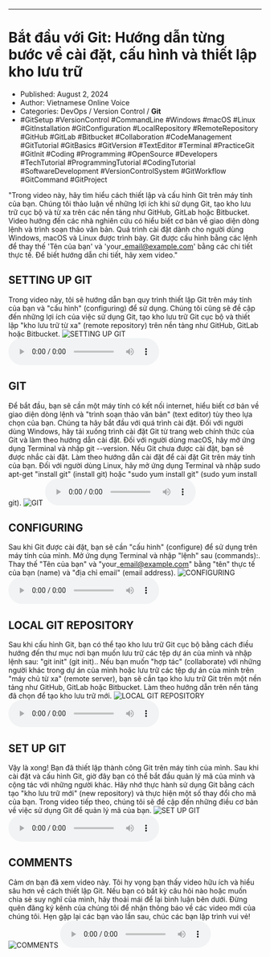 
---

# Bắt đầu với Git: Hướng dẫn từng bước về cài đặt, cấu hình và thiết lập kho lưu trữ

- Published: August 2, 2024
- Author: Vietnamese Online Voice
- Categories: DevOps / Version Control / **Git**
- #GitSetup #VersionControl #CommandLine #Windows #macOS #Linux #GitInstallation #GitConfiguration #LocalRepository #RemoteRepository #GitHub #GitLab #Bitbucket #Collaboration #CodeManagement #GitTutorial #GitBasics #GitVersion #TextEditor #Terminal #PracticeGit #GitInit #Coding #Programming #OpenSource #Developers #TechTutorial #ProgrammingTutorial #CodingTutorial #SoftwareDevelopment #VersionControlSystem #GitWorkflow #GitCommand #GitProject

"Trong video này, hãy tìm hiểu cách thiết lập và cấu hình Git trên máy tính của bạn. Chúng tôi thảo luận về những lợi ích khi sử dụng Git, tạo kho lưu trữ cục bộ và từ xa trên các nền tảng như GitHub, GitLab hoặc Bitbucket. Video hướng đến các nhà nghiên cứu có hiểu biết cơ bản về giao diện dòng lệnh và trình soạn thảo văn bản. Quá trình cài đặt dành cho người dùng Windows, macOS và Linux được trình bày. Git được cấu hình bằng các lệnh để thay thế 'Tên của bạn' và 'your\_email@example.com' bằng các chi tiết thực tế. Để biết hướng dẫn chi tiết, hãy xem video."


## SETTING UP GIT

Trong video này, tôi sẽ hướng dẫn bạn quy trình thiết lập Git trên máy tính của bạn và "cấu hình" (configuring) để sử dụng. Chúng tôi cũng sẽ đề cập đến những lợi ích của việc sử dụng Git, tạo kho lưu trữ Git cục bộ và thiết lập "kho lưu trữ từ xa" (remote repository) trên nền tảng như GitHub, GitLab hoặc Bitbucket.
![SETTING UP GIT](https://http-archiver-apis-production-80.schnworks.com/storage/images/transitions/2024-08-02/transition-14537763319-Montserrat-Bold-4A148C.jpg)
<audio controls>
    <source src="https://http-archiver-apis-production-80.schnworks.com/storage/storage/audio/file-2867747003.mp3" type="audio/mpeg">
</audio>



## GIT

Để bắt đầu, bạn sẽ cần một máy tính có kết nối internet, hiểu biết cơ bản về giao diện dòng lệnh và "trình soạn thảo văn bản" (text editor) tùy theo lựa chọn của bạn. Chúng ta hãy bắt đầu với quá trình cài đặt. Đối với người dùng Windows, hãy tải xuống trình cài đặt Git từ trang web chính thức của Git và làm theo hướng dẫn cài đặt. Đối với người dùng macOS, hãy mở ứng dụng Terminal và nhập git --version. Nếu Git chưa được cài đặt, bạn sẽ được nhắc cài đặt. Làm theo hướng dẫn cài đặt để cài đặt Git trên máy tính của bạn. Đối với người dùng Linux, hãy mở ứng dụng Terminal và nhập sudo apt-get "install git" (install git) hoặc "sudo yum install git" (sudo yum install git).
![GIT](https://http-archiver-apis-production-80.schnworks.com/storage/images/transitions/2024-08-02/transition--5814553907-Montserrat-Thin-9C27B0.jpg)
<audio controls>
    <source src="https://http-archiver-apis-production-80.schnworks.com/storage/storage/audio/file-4425139069.mp3" type="audio/mpeg">
</audio>



## CONFIGURING

Sau khi Git được cài đặt, bạn sẽ cần "cấu hình" (configure) để sử dụng trên máy tính của mình. Mở ứng dụng Terminal và nhập "lệnh" sau (commands):. Thay thế "Tên của bạn" và "your\_email@example.com" bằng "tên" thực tế của bạn (name) và "địa chỉ email" (email address).
![CONFIGURING](https://http-archiver-apis-production-80.schnworks.com/storage/images/transitions/2024-08-02/transition--20190692844-Montserrat-Medium-880E4F.jpg)
<audio controls>
    <source src="https://http-archiver-apis-production-80.schnworks.com/storage/storage/audio/file-27509474694.mp3" type="audio/mpeg">
</audio>



## LOCAL GIT REPOSITORY

Sau khi cấu hình Git, bạn có thể tạo kho lưu trữ Git cục bộ bằng cách điều hướng đến thư mục nơi bạn muốn lưu trữ các tệp dự án của mình và nhập lệnh sau: "git init" (git init).. Nếu bạn muốn "hợp tác" (collaborate) với những người khác trong dự án của mình hoặc lưu trữ các tệp dự án của mình trên "máy chủ từ xa" (remote server), bạn sẽ cần tạo kho lưu trữ Git trên một nền tảng như GitHub, GitLab hoặc Bitbucket. Làm theo hướng dẫn trên nền tảng đã chọn để tạo kho lưu trữ mới.
![LOCAL GIT REPOSITORY](https://http-archiver-apis-production-80.schnworks.com/storage/images/transitions/2024-08-02/transition-11499218123-Montserrat-Bold-1A237E.jpg)
<audio controls>
    <source src="https://http-archiver-apis-production-80.schnworks.com/storage/storage/audio/file-23663771659.mp3" type="audio/mpeg">
</audio>



## SET UP GIT

Vậy là xong! Bạn đã thiết lập thành công Git trên máy tính của mình. Sau khi cài đặt và cấu hình Git, giờ đây bạn có thể bắt đầu quản lý mã của mình và cộng tác với những người khác. Hãy nhớ thực hành sử dụng Git bằng cách tạo "kho lưu trữ mới" (new repository) và thực hiện một số thay đổi cho mã của bạn. Trong video tiếp theo, chúng tôi sẽ đề cập đến những điều cơ bản về việc sử dụng Git để quản lý mã của bạn.
![SET UP GIT](https://http-archiver-apis-production-80.schnworks.com/storage/images/transitions/2024-08-02/transition--15956291789-Montserrat-Thin-283593.jpg)
<audio controls>
    <source src="https://http-archiver-apis-production-80.schnworks.com/storage/storage/audio/file-13674925979.mp3" type="audio/mpeg">
</audio>



## COMMENTS

Cảm ơn bạn đã xem video này. Tôi hy vọng bạn thấy video hữu ích và hiểu sâu hơn về cách thiết lập Git. Nếu bạn có bất kỳ câu hỏi nào hoặc muốn chia sẻ suy nghĩ của mình, hãy thoải mái để lại bình luận bên dưới. Đừng quên đăng ký kênh của chúng tôi để nhận thông báo về các video mới của chúng tôi. Hẹn gặp lại các bạn vào lần sau, chúc các bạn lập trình vui vẻ!
![COMMENTS](https://http-archiver-apis-production-80.schnworks.com/storage/images/transitions/2024-08-02/transition--4147540120-Montserrat-Black-1A237E.jpg)
<audio controls>
    <source src="https://http-archiver-apis-production-80.schnworks.com/storage/storage/audio/file-51808373769.mp3" type="audio/mpeg">
</audio>

